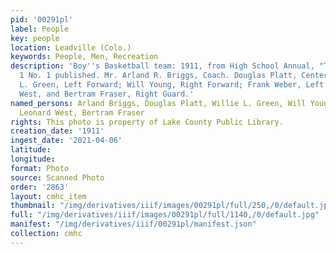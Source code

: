 ```yaml
---
pid: '00291pl'
label: People
key: people
location: Leadville (Colo.)
keywords: People, Men, Recreation
description: 'Boy''s Basketball team: 1911, from High School Annual, "The Miner" Volume
  1 No. 1 published. Mr. Arland R. Briggs, Coach. Douglas Platt, Center (Capt.); Willie
  L. Green, Left Forward; Will Young, Right Forward; Frank Weber, Left Guard; Leonard
  West, and Bertram Fraser, Right Guard.'
named_persons: Arland Briggs, Douglas Platt, Willie L. Green, Will Young, Frank Weber,
  Leonard West, Bertram Fraser
rights: This photo is property of Lake County Public Library.
creation_date: '1911'
ingest_date: '2021-04-06'
latitude: 
longitude: 
format: Photo
source: Scanned Photo
order: '2863'
layout: cmhc_item
thumbnail: "/img/derivatives/iiif/images/00291pl/full/250,/0/default.jpg"
full: "/img/derivatives/iiif/images/00291pl/full/1140,/0/default.jpg"
manifest: "/img/derivatives/iiif/00291pl/manifest.json"
collection: cmhc
---
```

